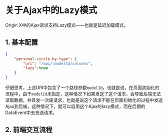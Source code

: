 # 关于Ajax中的Lazy模式

Origin X中的Ajax请求支持Lazy模式——也就是延迟加载模式。

## 1. 基本配置

```json
{
    "personal.circle.by.type": {
        "uri": "/api/:modelId/columns",
        "lazy":true
    }
}
```

仔细思考，上述URI中包含了一个路径参数`modelId`，也就是说，在页面初始化的流程中，由于`modelId`未指定，这种情况下如果发送了这个请求，会导致后端无法读取数据，并且发一次废请求，也就是说这个请求不能在页面初始化的过程中发送Ajax到后端，这种情况下，就可以启用这个Ajax的lazy模式，而在后期的DataEvent中去发送请求。

## 2. 前端交互流程





